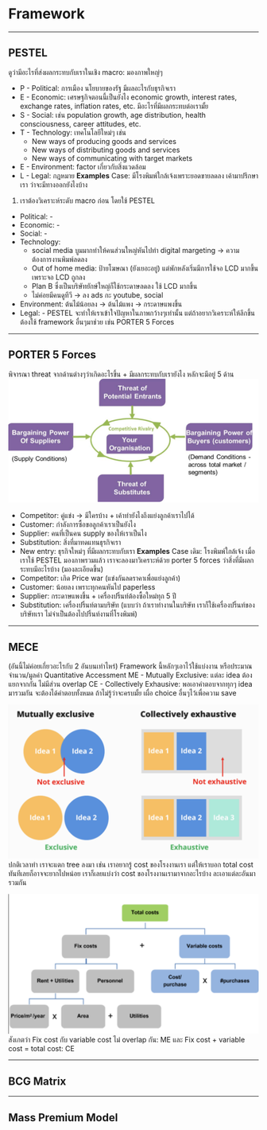 # Framework
- - - -
## PESTEL
ดูว่ามีอะไรที่ส่งผลกระทบกับเราในเชิง macro: มองภาพใหญ่ๆ
- P - Political: การเมือง นโยบายของรัฐ มีผลอะไรกับธุรกิจเรา
- E - Economic: เศรษฐกิจตอนนี้เป็นยังไง economic growth, interest rates, exchange rates, inflation rates, etc. มีอะไรที่มีผลกระทบต่อเรามั้ย
- S - Social: เช่น population growth, age distribution, health consciousness, career attitudes, etc.
- T - Technology: เทคโนโลยีใหม่ๆ เช่น 
	- New ways of producing goods and services
	- New ways of distributing goods and services
	- New ways of communicating with target markets
- E - Environment: factor เกี่ยวกับสิ่งแวดล้อม
- L - Legal: กฎหมาย
**Examples**
Case: มีโรงพิมพ์ใกล้เจ้งเพราะยอดขายลดลง
เค้ามาปรึกษาเรา ว่าจะมีทางออกยังไงบ้าง
1) เราต้องวิเคราะห์ระดับ macro ก่อน โดยใช้ PESTEL
- Political: -
- Economic: -
- Social: -
- Technology: 
	* social media บูมมากทำให้คนส่วนใหญ่หันไปทำ digital margeting -> ความต้องการงานพิมพ์ลดลง
	- Out of home media: ป้ายโฆษณา (ยังเยอะอยู่) แต่พักหลังเริ่มมีการใช้จอ LCD  มากขึ้นเพราะจอ LCD ถูกลง
	- Plan B ซึ่งเป็นบริษัทยักษ์ใหญ่ก็ใช้กระดาษลดลง ใช้ LCD มากขึ้น
	- ไม่ค่อยมีคนดูทีวี -> ลง ads กะ youtube, social
- Environment: ต้นไม้น้อยลง -> ต้นไม้แพง -> กระดาษแพงขึ้น
- Legal: -
PESTEL จะทำให้เราเข้าใจปัญหาในภาพกว้างๆเท่านั้น แต่ถ้าอยากวิเคราะห์ให้ลึกขึ้น ต้องใช้ framework อื่นๆมาช่วย เช่น PORTER 5 Forces
- - - -
## PORTER 5 Forces
พิจารณา threat จากด้านต่างๆว่าเกิดอะไรขึ้น + มีผลกระทบกับเรายังไง
หลักจะมีอยู่ 5 ด้าน
![](Framework/B5B8F4BC-8E50-400C-A092-05A78D246E9B.png)
- Competitor: คู่แข่ง -> มีใครบ้าง + เค้าทำยังไงถึงแย่งลูกค้าเราไปได้
- Customer: กำลังการซื้อขอลูกค้าเราเป็นยังไง
- Supplier: คนที่เป็นคน supply ของให้เราเป็นไง
- Substitution: สิ่งที่มาทดแทนธุรกิจเรา
- New entry: ธุรกิจใหม่ๆ ที่มีผลกระทบกับเรา
**Examples**
Case เดิม: โรงพิมพ์ใกล้เจ้ง
เมื่อเราใช้ PESTEL มองภาพรวมแล้ว เราจะลองมาวิเคราะห์ด้วย porter 5 forces ว่าสิ่งที่มีผลกระทบมีอะไรบ้าง (มองละเอียดขึ้น)
- Competitor: เกิด Price war (แข่งกันลดราคาเพื่อแย่งลูกค้า)
- Customer: น้อยลง เพราะทุกคนหันไป paperless
- Supplier: กระดาษแพงขึ้น + เครื่องปริ้นท์ต้องซื้อใหม่ทุก 5 ปี
- Substitution: เครื่องปริ้นท์ตามบริษัท (แบบว่า ถ้าเราทำงานในบริษัท เราก็ใช้เครื่องปริ้นท์ของบริษัทเรา ไม่จำเป็นต้องไปปริ้นท์งานที่โรงพิมพ์)
- - - -
## MECE
(อันนี้ไม่ค่อยเกี่ยวอะไรกับ 2 อันบนเท่าไหร่)
Framework นี้หลักๆเอาไว้ใช้แบ่งงาน หรือประมาณจำนวน/มูลค่า Quantitative Accessment
ME - Mutually Exclusive: แต่ละ idea ต้องแยกจากกัน ไม่มีส่วน overlap
CE - Collectively Exhausive: พอเอาคำตอบจากทุกๆ idea มารวมกัน จะต้องได้คำตอบทั้งหมด ถ้าไม่รู้ว่าจะครบมั้ย เผื่อ choice อื่นๆไว้เพื่อความ save

![](Framework/0A1D9168-D6B5-4E66-9C13-40F929BBB057.png)
ปกติเวลาทำ เราจะแตก tree ลงมา
เช่น เราอยากรู้ cost ของโรงงานเรา แต่ให้เราบอก total cost ทันทีเลยก็อาจจะยากไปหน่อย เราก็เลยแบ่งว่า cost ของโรงงานเรามาจากอะไรบ้าง ละเอาแต่ละอันมารวมกัน

![](Framework/09F36374-A258-41C7-8CE0-73F01DC9F180.png)
สังเกตว่า Fix cost กับ variable cost ไม่ overlap กัน: ME
และ Fix cost + variable cost = total cost: CE
- - - -
## BCG Matrix
- - - -
## Mass Premium Model